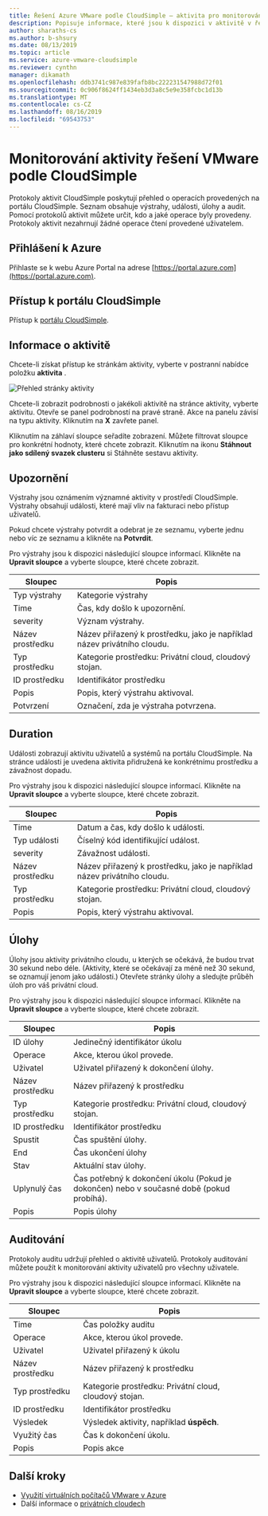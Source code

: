 ```yaml
---
title: Řešení Azure VMware podle CloudSimple – aktivita pro monitorování privátního cloudu
description: Popisuje informace, které jsou k dispozici v aktivitě v řešení Azure VMware podle CloudSimple prostředí, včetně výstrah, událostí, úloh a auditu.
author: sharaths-cs
ms.author: b-shsury
ms.date: 08/13/2019
ms.topic: article
ms.service: azure-vmware-cloudsimple
ms.reviewer: cynthn
manager: dikamath
ms.openlocfilehash: ddb3741c987e839fafb8bc222231547988d72f01
ms.sourcegitcommit: 0c906f8624ff1434eb3d3a8c5e9e358fcbc1d13b
ms.translationtype: MT
ms.contentlocale: cs-CZ
ms.lasthandoff: 08/16/2019
ms.locfileid: "69543753"
---
```

# <a name="monitor-vmware-solution-by-cloudsimple-activity"></a>Monitorování aktivity řešení VMware podle CloudSimple

Protokoly aktivit CloudSimple poskytují přehled o operacích provedených na portálu CloudSimple.  Seznam obsahuje výstrahy, události, úlohy a audit.  Pomocí protokolů aktivit můžete určit, kdo a jaké operace byly provedeny.  Protokoly aktivit nezahrnují žádné operace čtení provedené uživatelem.

## <a name="sign-in-to-azure"></a>Přihlášení k Azure

Přihlaste se k webu Azure Portal na adrese [https://portal.azure.com](https://portal.azure.com).

## <a name="access-the-cloudsimple-portal"></a>Přístup k portálu CloudSimple

Přístup k [portálu CloudSimple](access-cloudsimple-portal.md).

## <a name="activity-information"></a>Informace o aktivitě

Chcete-li získat přístup ke stránkám aktivity, vyberte v postranní nabídce položku **aktivita** .

![Přehled stránky aktivity](media/activity-page-overview.png)

Chcete-li zobrazit podrobnosti o jakékoli aktivitě na stránce aktivity, vyberte aktivitu. Otevře se panel podrobností na pravé straně. Akce na panelu závisí na typu aktivity. Kliknutím na **X** zavřete panel.

Kliknutím na záhlaví sloupce seřadíte zobrazení.  Můžete filtrovat sloupce pro konkrétní hodnoty, které chcete zobrazit.  Kliknutím na ikonu **Stáhnout jako sdílený svazek clusteru** si Stáhněte sestavu aktivity.

## <a name="alerts"></a>Upozornění

Výstrahy jsou oznámením významné aktivity v prostředí CloudSimple.  Výstrahy obsahují události, které mají vliv na fakturaci nebo přístup uživatelů.

Pokud chcete výstrahy potvrdit a odebrat je ze seznamu, vyberte jednu nebo víc ze seznamu a klikněte na **Potvrdit**.

Pro výstrahy jsou k dispozici následující sloupce informací. Klikněte na **Upravit sloupce** a vyberte sloupce, které chcete zobrazit.

| Sloupec | Popis |
------------ | ------------- |
| Typ výstrahy | Kategorie výstrahy|
| Time | Čas, kdy došlo k upozornění. |
| severity | Význam výstrahy.|
| Název prostředku | Název přiřazený k prostředku, jako je například název privátního cloudu. |
| Typ prostředku | Kategorie prostředku: Privátní cloud, cloudový stojan. |
| ID prostředku | Identifikátor prostředku |
| Popis | Popis, který výstrahu aktivoval. |
| Potvrzení | Označení, zda je výstraha potvrzena. |

## <a name="events"></a>Duration

Události zobrazují aktivitu uživatelů a systémů na portálu CloudSimple. Na stránce události je uvedena aktivita přidružená ke konkrétnímu prostředku a závažnost dopadu.

Pro výstrahy jsou k dispozici následující sloupce informací. Klikněte na **Upravit sloupce** a vyberte sloupce, které chcete zobrazit.

| Sloupec | Popis |
------------ | ------------- |
| Time | Datum a čas, kdy došlo k události. |
| Typ události | Číselný kód identifikující událost. |
| severity | Závažnost události.|
| Název prostředku | Název přiřazený k prostředku, jako je například název privátního cloudu. |
| Typ prostředku | Kategorie prostředku: Privátní cloud, cloudový stojan. |
| Popis | Popis, který výstrahu aktivoval. |

## <a name="tasks"></a>Úlohy

Úlohy jsou aktivity privátního cloudu, u kterých se očekává, že budou trvat 30 sekund nebo déle. (Aktivity, které se očekávají za méně než 30 sekund, se oznamují jenom jako události.) Otevřete stránky úlohy a sledujte průběh úloh pro váš privátní cloud.

Pro výstrahy jsou k dispozici následující sloupce informací. Klikněte na **Upravit sloupce** a vyberte sloupce, které chcete zobrazit.

| Sloupec | Popis |
------------ | ------------- |
| ID úlohy | Jedinečný identifikátor úkolu |
| Operace | Akce, kterou úkol provede. |
| Uživatel | Uživatel přiřazený k dokončení úlohy. |
| Název prostředku | Název přiřazený k prostředku |
| Typ prostředku | Kategorie prostředku: Privátní cloud, cloudový stojan. |
| ID prostředku | Identifikátor prostředku |
| Spustit | Čas spuštění úlohy. |
| End | Čas ukončení úlohy |
| Stav | Aktuální stav úlohy. |
| Uplynulý čas | Čas potřebný k dokončení úkolu (Pokud je dokončen) nebo v současné době (pokud probíhá). |
| Popis | Popis úlohy |

## <a name="audit"></a>Auditování

Protokoly auditu udržují přehled o aktivitě uživatelů. Protokoly auditování můžete použít k monitorování aktivity uživatelů pro všechny uživatele.

Pro výstrahy jsou k dispozici následující sloupce informací. Klikněte na **Upravit sloupce** a vyberte sloupce, které chcete zobrazit.

| Sloupec | Popis |
------------ | ------------- |
| Time | Čas položky auditu |
| Operace | Akce, kterou úkol provede. |
| Uživatel | Uživatel přiřazený k úkolu |
| Název prostředku | Název přiřazený k prostředku |
| Typ prostředku | Kategorie prostředku: Privátní cloud, cloudový stojan. |
| ID prostředku | Identifikátor prostředku |
| Výsledek | Výsledek aktivity, například **úspěch**. |
| Využitý čas | Čas k dokončení úkolu. |
| Popis | Popis akce |

## <a name="next-steps"></a>Další kroky

* [Využití virtuálních počítačů VMware v Azure](quickstart-create-vmware-virtual-machine.md)
* Další informace o [privátních cloudech](cloudsimple-private-cloud.md)
